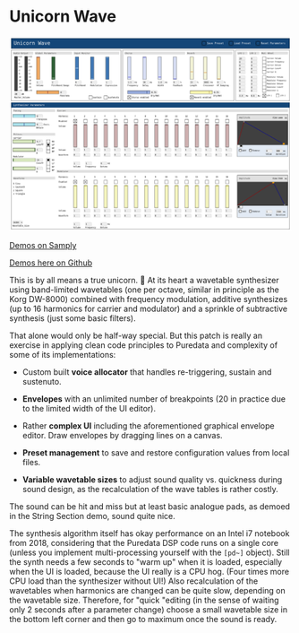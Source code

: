 Unicorn Wave
============

<img src="Screenshots/String%20Section%20(Default%20Sound).png?raw=true" alt="Screenshot">

[Demos on Samply](https://samply.app/p/yHQ1sIZ8EadgZIwAfyuz)

[Demos here on Github](Demos/)

This is by all means a true unicorn. 🦄 At its heart a wavetable synthesizer
using band-limited wavetables (one per octave, similar in principle as the
Korg DW-8000) combined with frequency modulation, additive synthesizes (up
to 16 harmonics for carrier and modulator) and a sprinkle of subtractive synthesis
(just some basic filters).

That alone would only be half-way special. But this patch is really an exercise
in applying clean code principles to Puredata and complexity of some of its
implementations:

 * Custom built **voice allocator** that handles re-triggering, sustain and sustenuto.

 * **Envelopes** with an unlimited number of breakpoints (20 in practice due to the
   limited width of the UI editor).

 * Rather **complex UI** including the aforementioned graphical envelope editor.
   Draw envelopes by dragging lines on a canvas.

 * **Preset management** to save and restore configuration values from local files.

 * **Variable wavetable sizes** to adjust sound quality vs. quickness during sound
   design, as the recalculation of the wave tables is rather costly.

The sound can be hit and miss but at least basic analogue pads, as demoed in
the String Section demo, sound quite nice.

The synthesis algorithm itself has okay performance on an Intel i7 notebook
from 2018, considering that the Puredata DSP code runs on a single core (unless
you implement multi-processing yourself with the `[pd~]` object). Still the
synth needs a few seconds to "warm up" when it is loaded, especially when the
UI is loaded, because the UI really is a CPU hog. (Four times more CPU load
than the synthesizer without UI!) Also recalculation of the wavetables when
harmonics are changed can be quite slow, depending on the wavetable size.
Therefore, for "quick "editing (in the sense of waiting only 2 seconds after
a parameter change) choose a small wavetable size in the bottom left corner
and then go to maximum once the sound is ready.
